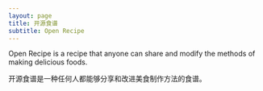```yaml
---
layout: page
title: 开源食谱
subtitle: Open Recipe
---
```


Open Recipe is a recipe that anyone can share and modify the methods of making delicious foods.

开源食谱是一种任何人都能够分享和改进美食制作方法的食谱。
